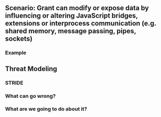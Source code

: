 ## Scenario: Grant can modify or expose data by influencing or altering JavaScript bridges, extensions or interprocess communication (e.g. shared memory, message passing, pipes, sockets)

### Example

## Threat Modeling

### STRIDE

### What can go wrong?

### What are we going to do about it?
